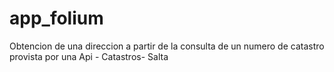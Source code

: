 # app_folium
Obtencion de una direccion a partir de la consulta de un numero de catastro provista por una Api - Catastros- Salta
